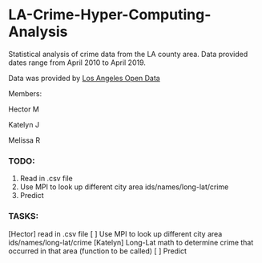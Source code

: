 # LA-Crime-Hyper-Computing-Analysis
Statistical analysis of crime data from the LA county area. Data provided dates range from April 2010 to April 2019.

Data was provided by [Los Angeles Open Data](https://data.lacity.org/A-Safe-City/Crime-Data-from-2010-to-Present/y8tr-7khq)

Members:

Hector M

Katelyn J

Melissa R

### TODO:
1. Read in .csv file
2. Use MPI to look up different city area ids/names/long-lat/crime 
3. Predict

### TASKS:
[Hector] read in .csv file
[ ] Use MPI to look up different city area ids/names/long-lat/crime
[Katelyn] Long-Lat math to determine crime that occurred in that area (function to be called)
[ ] Predict
